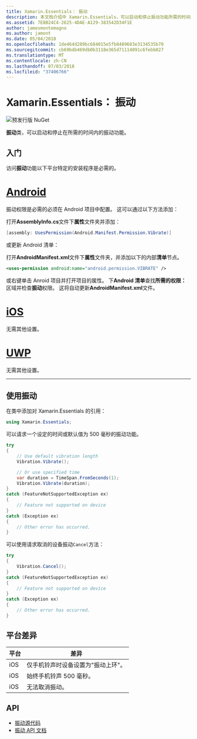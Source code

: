 ```yaml
---
title: Xamarin.Essentials： 振动
description: 本文档介绍中 Xamarin.Essentials，可以启动和停止振动功能所需的时间内的振动类。
ms.assetid: 7E8B24C4-2625-4DAE-A129-383542D34F1E
author: jamesmontemagno
ms.author: jamont
ms.date: 05/04/2018
ms.openlocfilehash: 1de464d289bc684015e5fb8489683e3134535b70
ms.sourcegitcommit: cb69bdb469db0b3118e365d71114091c6febb027
ms.translationtype: MT
ms.contentlocale: zh-CN
ms.lasthandoff: 07/03/2018
ms.locfileid: "37406766"
---
```

# <a name="xamarinessentials-vibration"></a>Xamarin.Essentials： 振动

![预发行版 NuGet](~/media/shared/pre-release.png)

**振动**类，可以启动和停止在所需的时间内的振动功能。

## <a name="getting-started"></a>入门

访问**振动**功能以下平台特定的安装程序是必需的。

# <a name="androidtabandroid"></a>[Android](#tab/android)

振动权限是必需的必须在 Android 项目中配置。 这可以通过以下方法添加：

打开**AssemblyInfo.cs**文件下**属性**文件夹并添加：

```csharp
[assembly: UsesPermission(Android.Manifest.Permission.Vibrate)]
```

或更新 Android 清单：

打开**AndroidManifest.xml**文件下**属性**文件夹，并添加以下的内部**清单**节点。

```xml
<uses-permission android:name="android.permission.VIBRATE" />
```

或右键单击 Anroid 项目并打开项目的属性。 下**Android 清单**查找**所需的权限：** 区域并检查**振动**权限。 这将自动更新**AndroidManifest.xml**文件。

# <a name="iostabios"></a>[iOS](#tab/ios)

无需其他设置。

# <a name="uwptabuwp"></a>[UWP](#tab/uwp)

无需其他设置。

-----

## <a name="using-vibration"></a>使用振动

在类中添加对 Xamarin.Essentials 的引用：

```csharp
using Xamarin.Essentials;
```

可以请求一个设定的时间或默认值为 500 毫秒的振动功能。

```csharp
try
{
    // Use default vibration length
    Vibration.Vibrate();

    // Or use specified time
    var duration = TimeSpan.FromSeconds(1);
    Vibration.Vibrate(duration);
}
catch (FeatureNotSupportedException ex)
{
    // Feature not supported on device
}
catch (Exception ex)
{
    // Other error has occurred.
}
```

可以使用请求取消的设备振动`Cancel`方法：

```csharp
try
{
    Vibration.Cancel();
}
catch (FeatureNotSupportedException ex)
{
    // Feature not supported on device
}
catch (Exception ex)
{
    // Other error has occurred.
}
```

## <a name="platform-differences"></a>平台差异

| 平台 | 差异 |
| --- | --- |
| iOS | 仅手机铃声时设备设置为"振动上环"。 |
| iOS | 始终手机铃声 500 毫秒。 |
| iOS | 无法取消振动。 |

## <a name="api"></a>API

- [振动源代码](https://github.com/xamarin/Essentials/tree/master/Xamarin.Essentials/Vibration)
- [振动 API 文档](xref:Xamarin.Essentials.Vibration)
